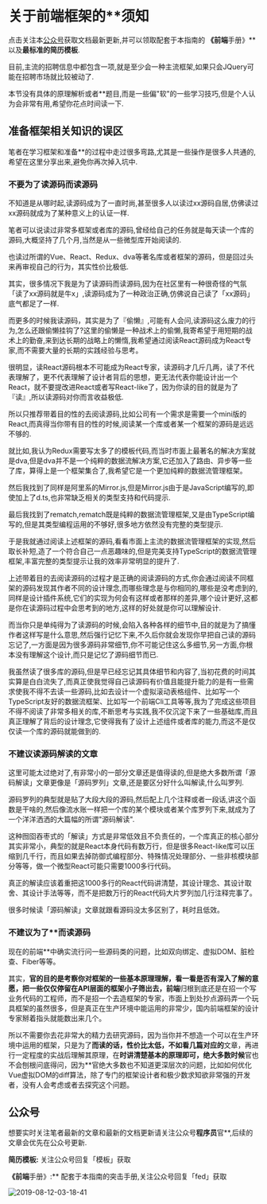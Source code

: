 # 关于前端框架的**须知

点击关注本[公众号](#公众号)获取文档最新更新,并可以领取配套于本指南的 **《前端**手册》** 以及**最标准的简历模板**.

目前,主流的招聘信息中都包含一项,就是至少会一种主流框架,如果只会JQuery可能在招聘市场就比较被动了.

本节没有具体的原理解析或者**题目,而是一些偏"软"的一些学习技巧,但是个人认为会非常有用,希望你花点时间读一下.

## 准备框架相关知识的误区

笔者在学习框架和准备**的过程中走过很多弯路,尤其是一些操作是很多人共通的,希望在这里分享出来,避免你再次掉入坑中.

### 不要为了读源码而读源码

不知道是从哪时起,读源码成为了一直时尚,甚至很多人以读过xx源码自居,仿佛读过xx源码就成为了某种意义上的认证一样.

笔者可以说读过非常多框架或者库的源码,曾经给自己的任务就是每天读一个库的源码,大概坚持了几个月,当然是从一些微型库开始阅读的.

也读过所谓的Vue、React、Redux、dva等著名库或者框架的源码，但是回过头来再审视自己的行为，其实性价比极低.

其实，很多情况下我是为了读源码而读源码,因为在社区里有一种很奇怪的气氛「读了xx源码就是牛x」,读源码成为了一种政治正确,仿佛说自己读了「xx源码」底气都足了一样.

而更多的时候我读源码，其实是为了『偷懒』,可能有人会问,读源码这么废力的行为,怎么还跟偷懒挂钩了?这里的偷懒是一种战术上的偷懒,我寄希望于用短期的战术上的勤奋,来到达长期的战略上的懒惰,我希望通过阅读React源码成为React专家,而不需要大量的长期的实践经验与思考。

很明显，读React源码根本不可能成为React专家，读源码才几斤几两，读了不代表理解了，更不代表理解了设计者背后的思想，更无法代表你能设计出一个React，就不要提改进React或者写React-like了，因为你读的目的就是为了『读』,所以读源码对你而言收益极低.

所以只推荐带着目的性的去阅读源码,比如公司有一个需求是需要一个mini版的React,而真得当你带有目的性的时候,阅读某一个库或者某一个框架的源码是远远不够的.

就比如,我认为Redux需要写太多了的模板代码,而当时市面上最著名的解决方案就是dva,但是dva并不是一个纯粹的数据流解决方案,它还加入了路由、异步等一些了库，算得上是一个框架集合了,我希望它是一个更加纯粹的数据流管理框架。

然后我找到了同样是阿里系的Mirror.js,但是Mirror.js由于是JavaScript编写的,即使加上了d.ts,也非常缺乏相关的类型支持和代码提示.

最后我找到了rematch,rematch既是纯粹的数据流管理框架,又是由TypeScript编写的,但是其类型编程运用的不够好,很多地方依然没有完整的类型提示.

于是我就通过阅读上述框架的源码,看看市面上主流的数据流管理框架的实现,然后取长补短,造了一个符合自己一点恶趣味的,但是完美支持TypeScript的数据流管理框架,丰富完整的类型提示让我的效率非常明显的提升了.

上述带着目的去阅读源码的过程才是正确的阅读源码的方式,你会通过阅读不同框架的源码发现其作者不同的设计理念,而哪些理念是与你相同的,哪些是没考虑到的,同样是设计插件系统,它们的实现为何会有这样或者那样的差异,哪个设计更好,这都是你在读源码过程中会思考到的地方,这样的好处就是你可以理解设计.

而当你只是单纯得为了读源码的时候,会陷入各种各样的细节中,目的就是为了搞懂作者这样写是什么意思,然后强行记忆下来,不久后你就会发现你早把自己读的源码忘记了,一方面是因为很多源码非常细节,你不可能记住这么多细节,另一方面,你根本没有理解这个设计,而只是记忆了源码细节而已.

我虽然读了很多库的源码,但是早已经忘记其具体细节和内容了,当初花费的时间其实算是白白流失了,而真正使我觉得自己读源码有价值且能提升能力的是有一些需求使我不得不去读一些源码,比如去设计一个虚拟滚动表格组件、比如写一个TypeScript友好的数据流框架、比如写一个前端Cli工具等等,我为了完成这些项目不得不阅读了非常多相关的库,不断思考与实践,我不仅沉淀下来了一些基础库,而且真正理解了背后的设计理念,它使得我有了设计上述组件或者库的能力,而这不是仅仅读一个库的源码就能做到的.

### 不建议读源码解读的文章

这里可能太过绝对了,有非常小的一部分文章还是值得读的,但是绝大多数所谓「源码解读」文章更像是「源码罗列」文章,还是要区分好什么叫解读,什么叫罗列.

源码罗列的典型就是贴了大段大段的源码,然后配上几个注释或者一段话,讲这个函数是干啥的,然后像流水账一样把一个库的某个模块或者某个库罗列下来,就成为了一个洋洋洒洒的大篇幅的所谓"源码解读".

这种囫囵吞枣式的「解读」方式是非常低效且不负责任的，一个库真正的核心部分其实非常小，典型的就是React本身代码有数万行，但是很多React-like库可以压缩到几千行，而且如果去掉防御式编程部分、特殊情况处理部分、一些非核模块部分等等，做一个微型React可能只需要1000多行代码。

真正的解读应该着重把这1000多行的React代码讲清楚，其设计理念、其设计取舍、其设计手法等等，而不是把数万行的React代码大片罗列加几行注释完事了。

很多时候读「源码解读」文章就跟看源码没太多区别了，耗时且低效。

### 不建议为了**而读源码

现在的前端**中确实流行问一些源码类的问题，比如双向绑定、虚拟DOM、脏检查、Fiber等等。

其实，**官的目的是考察你对框架的一些基本原理理解，看一看是否有深入了解的意愿，把一些仅仅停留在API层面的框架小子筛出去，前端**归根到底还是在招一个写业务代码的工程师，而不是招一个去造框架的专家，市面上到处抄点源码弄一个玩具框架的虽然很多，但是真正在生产环境中能运用的非常少，国内前端框架的设计专家掰着指头就能数出来几个。

所以不需要你去花非常大的精力去研究源码，因为当你并不想造一个可以在生产环境中运用的框架，只是为了**而读的话，性价比太低，不如看几篇对应的**文章，再进行一定程度的实战后理解其原理，在**时讲清楚基本的原理即可，绝大多数时候**官也不会刨根问底得问，因为**官绝大多数也不知道更深层次的问题，比如如何优化Vue虚拟DOM的diff算法，除了专门的框架设计者和极少数求知欲非常强的开发者，没有人会考虑或者去探究这个问题。

## 公众号

想要实时关注笔者最新的文章和最新的文档更新请关注公众号**程序员**官**,后续的文章会优先在公众号更新.

**简历模板:** 关注公众号回复「模板」获取

**《前端**手册》:** 配套于本指南的突击手册,关注公众号回复「fed」获取

![2019-08-12-03-18-41]( https://xiaomuzhu-image.oss-cn-beijing.aliyuncs.com/d846f65d5025c4b6c4619662a0669503.png)
